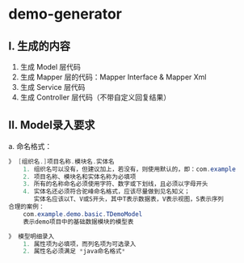 # demo-generator
## I. 生成的内容
1. 生成 Model 层代码
2. 生成 Mapper 层的代码：Mapper Interface & Mapper Xml
3. 生成 Service 层代码
4. 生成 Controller 层代码（不带自定义回复结果）

## II. Model录入要求
a. 命名格式：
```java
》 [组织名.]项目名称.模块名.实体名
    1. 组织名可以没有，但建议加上，若没有，则使用默认的，即：com.example
    2. 项目名称、模块名和实体名称为必填项
    3. 所有的名称命名必须使用字符、数字或下划线，且必须以字母开头
    4. 实体名还必须符合驼峰命名格式，应该尽量做到见名知义；
       实体名应该以T、V或S开头，其中T表示数据表，V表示视图，S表示序列
合理的案例：
    com.example.demo.basic.TDemoModel
    表示demo项目中的基础数据模块的模型表

》 模型明细录入
    1. 属性项为必填项，而列名项为可选录入
    2. 属性名必须满足 *java命名格式*
```